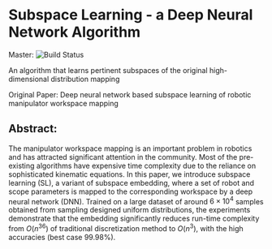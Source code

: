 # Subspace Learning - a Deep Neural Network Algorithm


Master:
![Build Status]()

An algorithm that learns pertinent subspaces of the original high-dimensional distribution mapping

Original Paper: Deep neural network based subspace learning of robotic manipulator workspace mapping

## Abstract:
The manipulator workspace mapping is an important problem in robotics and has attracted significant attention in the community. Most of the pre-existing algorithms have expensive time complexity due to the reliance on sophisticated kinematic equations. In this paper, we introduce subspace learning (SL), a variant of subspace embedding, where a set of robot and scope parameters is mapped to the corresponding workspace by a deep neural network (DNN). Trained on a large dataset of around $6\times 10^4$ samples obtained from sampling designed uniform distributions, the experiments demonstrate that the embedding significantly reduces run-time complexity from $O(n^{36})$ of traditional discretization method to $O(n^3)$, with the high accuracies (best case $99.98\%$).
